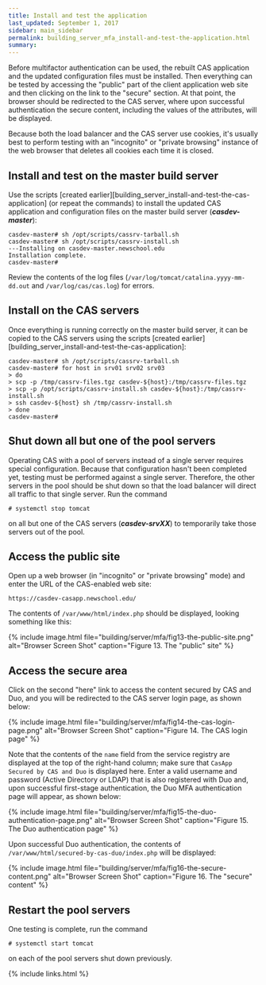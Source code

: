 ```yaml
---
title: Install and test the application
last_updated: September 1, 2017
sidebar: main_sidebar
permalink: building_server_mfa_install-and-test-the-application.html
summary:
---
```


Before multifactor authentication can be used, the rebuilt CAS application and the updated configuration files must be installed. Then everything can be tested by accessing the "public" part of the client application web site and then clicking on the link to the "secure" section. At that point, the browser should be redirected to the CAS server, where upon successful authentication the secure content, including the values of the attributes, will be displayed.

Because both the load balancer and the CAS server use cookies, it's usually best to perform testing with an "incognito" or "private browsing" instance of the web browser that deletes all cookies each time it is closed.

## Install and test on the master build server

Use the scripts [created earlier][building_server_install-and-test-the-cas-application] (or repeat the commands) to install the updated CAS application and configuration files on the master build server (***casdev-master***):

```console
casdev-master# sh /opt/scripts/cassrv-tarball.sh
casdev-master# sh /opt/scripts/cassrv-install.sh
---Installing on casdev-master.newschool.edu
Installation complete.
casdev-master#  
```

Review the contents of the log files (`/var/log/tomcat/catalina.yyyy-mm-dd.out` and `/var/log/cas/cas.log`) for errors.

## Install on the CAS servers

Once everything is running correctly on the master build server, it can be copied to the CAS servers using the scripts [created earlier][building_server_install-and-test-the-cas-application]:

```console
casdev-master# sh /opt/scripts/cassrv-tarball.sh
casdev-master# for host in srv01 srv02 srv03
> do
> scp -p /tmp/cassrv-files.tgz casdev-${host}:/tmp/cassrv-files.tgz
> scp -p /opt/scripts/cassrv-install.sh casdev-${host}:/tmp/cassrv-install.sh
> ssh casdev-${host} sh /tmp/cassrv-install.sh
> done
casdev-master#  
```

## Shut down all but one of the pool servers

Operating CAS with a pool of servers instead of a single server requires special configuration. Because that configuration hasn't been completed yet, testing must be performed against a single server. Therefore, the other servers in the pool should be shut down so that the load balancer will direct all traffic to that single server. Run the command

```console
# systemctl stop tomcat
```

on all but one of the CAS servers (***casdev-srvXX***) to temporarily take those servers out of the pool.

## Access the public site

Open up a web browser (in "incognito" or "private browsing" mode) and enter the URL of the CAS-enabled web site:

```
https://casdev-casapp.newschool.edu/
```

The contents of `/var/www/html/index.php` should be displayed, looking something like this:

{% include image.html file="building/server/mfa/fig13-the-public-site.png" alt="Browser Screen Shot" caption="Figure 13. The \"public\" site" %}

## Access the secure area

Click on the second "here" link to access the content secured by CAS and Duo, and you will be redirected to the CAS server login page, as shown below:

{% include image.html file="building/server/mfa/fig14-the-cas-login-page.png" alt="Browser Screen Shot" caption="Figure 14. The CAS login page" %}

Note that the contents of the `name` field from the service registry are displayed at the top of the right-hand column; make sure that `CasApp Secured by CAS and Duo` is displayed here. Enter a valid username and password (Active Directory or LDAP) that is also registered with Duo and, upon successful first-stage authentication, the Duo MFA authentication page will appear, as shown below:

{% include image.html file="building/server/mfa/fig15-the-duo-authentication-page.png" alt="Browser Screen Shot" caption="Figure 15. The Duo authentication page" %}

Upon successful Duo authentication, the contents of `/var/www/html/secured-by-cas-duo/index.php` will be displayed:

{% include image.html file="building/server/mfa/fig16-the-secure-content.png" alt="Browser Screen Shot" caption="Figure 16. The \"secure\" content" %}

## Restart the pool servers

One testing is complete, run the command

```console
# systemctl start tomcat
```

on each of the pool servers shut down previously.

{% include links.html %}

